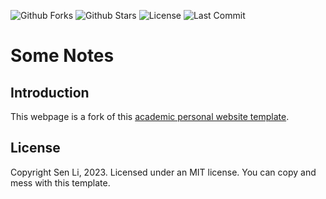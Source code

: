 

![Github Forks](https://img.shields.io/github/forks/Qingpeng-Li/Qingpeng-Li.github.io?style=flat)
![Github Stars](https://img.shields.io/github/stars/Qingpeng-Li/Qingpeng-Li.github.io?style=flat)
![License](https://img.shields.io/github/license/Qingpeng-Li/Qingpeng-Li.github.io)
![Last Commit](https://img.shields.io/github/last-commit/Qingpeng-Li/Qingpeng-Li.github.io)

# Some Notes


## Introduction

This webpage is a fork of this [academic personal website template](https://github.com/senli1073/senli1073.github.io).

## License

Copyright Sen Li, 2023. Licensed under an MIT license. You can copy and mess with this template.
